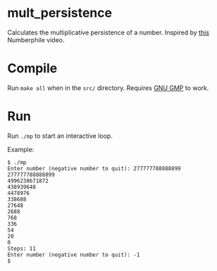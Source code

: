 # mult_persistence

Calculates the multiplicative persistence of a number.
Inspired by [this](https://youtu.be/Wim9WJeDTHQ) Numberphile video.

# Compile

Run `make all` when in the `src/` directory.
Requires [GNU GMP](https://gmplib.org) to work.

# Run

Run `./mp` to start an interactive loop.

Example:

    $ ./mp
    Enter number (negative number to quit): 277777788888899
    277777788888899
    4996238671872
    438939648
    4478976
    338688
    27648
    2688
    768
    336
    54
    20
    0
    Steps: 11
    Enter number (negative number to quit): -1
    $ 

